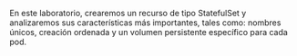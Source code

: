 En este laboratorio, crearemos un recurso de tipo StatefulSet y analizaremos sus características más importantes, tales como: nombres únicos, creación ordenada y un volumen persistente específico para cada pod.